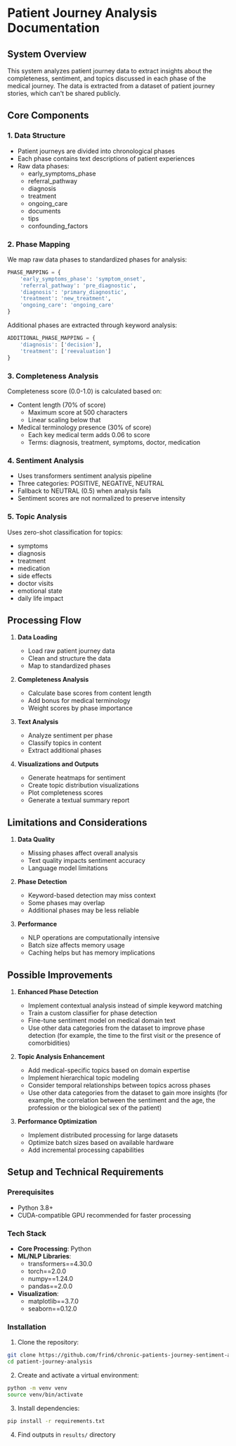 # Patient Journey Analysis Documentation

## System Overview
This system analyzes patient journey data to extract insights about the completeness, sentiment, and topics discussed in each phase of the medical journey. The data is extracted from a dataset of patient journey stories, which can't be shared publicly.

## Core Components

### 1. Data Structure
- Patient journeys are divided into chronological phases
- Each phase contains text descriptions of patient experiences
- Raw data phases:
  - early_symptoms_phase
  - referral_pathway
  - diagnosis
  - treatment
  - ongoing_care
  - documents
  - tips
  - confounding_factors

### 2. Phase Mapping
We map raw data phases to standardized phases for analysis:
```python
PHASE_MAPPING = {
    'early_symptoms_phase': 'symptom_onset',
    'referral_pathway': 'pre_diagnostic',
    'diagnosis': 'primary_diagnostic',
    'treatment': 'new_treatment',
    'ongoing_care': 'ongoing_care'
}
```

Additional phases are extracted through keyword analysis:
```python
ADDITIONAL_PHASE_MAPPING = {
    'diagnosis': ['decision'],
    'treatment': ['reevaluation']
}
```

### 3. Completeness Analysis
Completeness score (0.0-1.0) is calculated based on:
- Content length (70% of score)
  - Maximum score at 500 characters
  - Linear scaling below that
- Medical terminology presence (30% of score)
  - Each key medical term adds 0.06 to score
  - Terms: diagnosis, treatment, symptoms, doctor, medication

### 4. Sentiment Analysis
- Uses transformers sentiment analysis pipeline
- Three categories: POSITIVE, NEGATIVE, NEUTRAL
- Fallback to NEUTRAL (0.5) when analysis fails
- Sentiment scores are not normalized to preserve intensity

### 5. Topic Analysis
Uses zero-shot classification for topics:
- symptoms
- diagnosis
- treatment
- medication
- side effects
- doctor visits
- emotional state
- daily life impact

## Processing Flow

1. **Data Loading**
   - Load raw patient journey data
   - Clean and structure the data
   - Map to standardized phases

2. **Completeness Analysis**
   - Calculate base scores from content length
   - Add bonus for medical terminology
   - Weight scores by phase importance

3. **Text Analysis**
   - Analyze sentiment per phase
   - Classify topics in content
   - Extract additional phases

4. **Visualizations and Outputs**
   - Generate heatmaps for sentiment
   - Create topic distribution visualizations
   - Plot completeness scores
   - Generate a textual summary report 

## Limitations and Considerations

1. **Data Quality**
   - Missing phases affect overall analysis
   - Text quality impacts sentiment accuracy
   - Language model limitations

2. **Phase Detection**
   - Keyword-based detection may miss context
   - Some phases may overlap
   - Additional phases may be less reliable

3. **Performance**
   - NLP operations are computationally intensive
   - Batch size affects memory usage
   - Caching helps but has memory implications 

## Possible Improvements

1. **Enhanced Phase Detection**
   - Implement contextual analysis instead of simple keyword matching
   - Train a custom classifier for phase detection
   - Fine-tune sentiment model on medical domain text
   - Use other data categories from the dataset to improve phase detection (for example, the time to the first visit or the presence of comorbidities)

2. **Topic Analysis Enhancement**
   - Add medical-specific topics based on domain expertise
   - Implement hierarchical topic modeling
   - Consider temporal relationships between topics across phases
   - Use other data categories from the dataset to gain more insights (for example, the correlation between the sentiment and the age, the profession or the biological sex of the patient)

3. **Performance Optimization**
   - Implement distributed processing for large datasets
   - Optimize batch sizes based on available hardware
   - Add incremental processing capabilities

## Setup and Technical Requirements

### Prerequisites
- Python 3.8+
- CUDA-compatible GPU recommended for faster processing

### Tech Stack
- **Core Processing**: Python
- **ML/NLP Libraries**:
  - transformers==4.30.0
  - torch==2.0.0
  - numpy==1.24.0
  - pandas==2.0.0
- **Visualization**:
  - matplotlib==3.7.0
  - seaborn==0.12.0

### Installation
1. Clone the repository:
```bash
git clone https://github.com/frin6/chronic-patients-journey-sentiment-analysis
cd patient-journey-analysis
```
2. Create and activate a virtual environment:
```bash
python -m venv venv
source venv/bin/activate
```

3. Install dependencies:
```bash
pip install -r requirements.txt
```

4. Find outputs in `results/` directory
